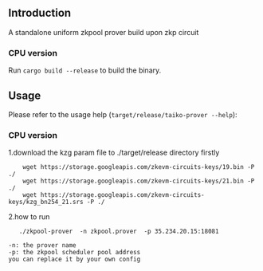 ## Introduction

A standalone uniform zkpool prover build upon zkp circuit


### CPU version

Run `cargo build --release` to build the binary.


## Usage

Please refer to the usage help (`target/release/taiko-prover --help`):

### CPU version
1.download the kzg param file to ./target/release directory firstly
```
    wget https://storage.googleapis.com/zkevm-circuits-keys/19.bin -P ./
    wget https://storage.googleapis.com/zkevm-circuits-keys/21.bin -P ./
    wget https://storage.googleapis.com/zkevm-circuits-keys/kzg_bn254_21.srs -P ./
```

2.how to run 
```
   ./zkpool-prover  -n zkpool.prover  -p 35.234.20.15:18081 
```
```
-n: the prover name
-p: the zkpool scheduler pool address
you can replace it by your own config
```







